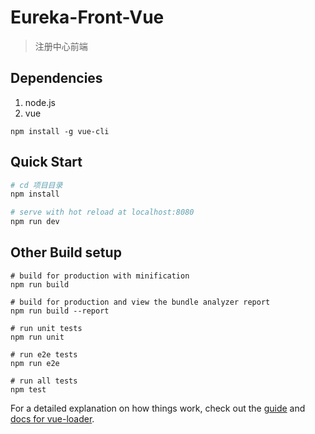 # Eureka-Front-Vue

> 注册中心前端

## Dependencies
1. node.js
2. vue
```
npm install -g vue-cli
```

## Quick Start

``` bash
# cd 项目目录
npm install

# serve with hot reload at localhost:8080
npm run dev
```


## Other Build setup
```
# build for production with minification
npm run build

# build for production and view the bundle analyzer report
npm run build --report

# run unit tests
npm run unit

# run e2e tests
npm run e2e

# run all tests
npm test
```

For a detailed explanation on how things work, check out the [guide](http://vuejs-templates.github.io/webpack/) and [docs for vue-loader](http://vuejs.github.io/vue-loader).

